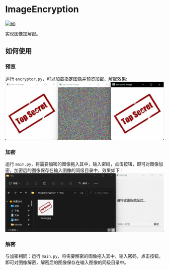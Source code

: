 # ImageEncryption
[![en](https://img.shields.io/badge/lang-en-red.svg)](https://github.com/WiiliamC/ImageEncryption/blob/master/readme.en.md)

实现图像加解密。

## 如何使用

### 预览

运行 `encryptor.py`，可以加载指定图像并预览加密、解密效果:
![encryptor.py](doc/encryptor.py.png)

### 加密

运行 `main.py`，将需要加密的图像拖入其中，输入密码，点击按钮，即可对图像加密，加密后的图像保存在输入图像的同级目录中，效果如下：
![main.encrypt](doc/encrypt.gif)

### 解密

与加密相同：运行 `main.py`，将需要解密的图像拖入其中，输入密码，点击按钮，即可对图像解密，解密后的图像保存在输入图像的同级目录中。
